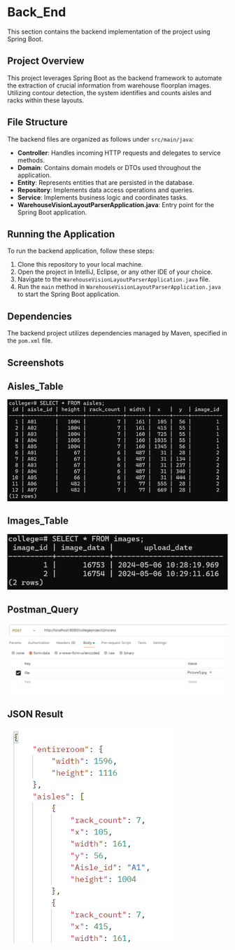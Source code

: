 # Back_End

This section contains the backend implementation of the project using Spring Boot.

## Project Overview

This project leverages Spring Boot as the backend framework to automate the extraction of crucial information from warehouse floorplan images. Utilizing contour detection, the system identifies and counts aisles and racks within these layouts.

## File Structure

The backend files are organized as follows under `src/main/java`:

- **Controller**: Handles incoming HTTP requests and delegates to service methods.
- **Domain**: Contains domain models or DTOs used throughout the application.
- **Entity**: Represents entities that are persisted in the database.
- **Repository**: Implements data access operations and queries.
- **Service**: Implements business logic and coordinates tasks.
- **WarehouseVisionLayoutParserApplication.java**: Entry point for the Spring Boot application.

## Running the Application

To run the backend application, follow these steps:

1. Clone this repository to your local machine.
2. Open the project in IntelliJ, Eclipse, or any other IDE of your choice.
3. Navigate to the `WarehouseVisionLayoutParserApplication.java` file.
4. Run the `main` method in `WarehouseVisionLayoutParserApplication.java` to start the Spring Boot application.

## Dependencies

The backend project utilizes dependencies managed by Maven, specified in the `pom.xml` file.

## Screenshots

Aisles_Table
---
![Table for Aisles](https://github.com/RincisM/Warehouse_Vision_Layout_Parser/blob/ed1a5643e5894304d01295ceef3d74d13ed669fd/Screenshots/aisles_table.png)

Images_Table
---
![Table for Images](https://github.com/RincisM/Warehouse_Vision_Layout_Parser/blob/58f3c6930508a926982efb2069d4a9af3697f15c/Screenshots/image_table.png)

Postman_Query
---
![Sample Query for the Application using Postman](https://github.com/RincisM/Warehouse_Vision_Layout_Parser/blob/58f3c6930508a926982efb2069d4a9af3697f15c/Screenshots/postman_query.png)

JSON Result
---
![Sample JSON Result](https://github.com/RincisM/Warehouse_Vision_Layout_Parser/blob/58f3c6930508a926982efb2069d4a9af3697f15c/Screenshots/Sample_JSON_result.png)


